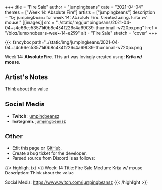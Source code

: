 +++
title =       "Fire Sale"
author =      "jumpingbeans"
date =        "2021-04-04"
themes =      ["Week 14: Absolute Fire"]
artists =     ["jumpingbeans"]
description = "by jumpingbeans for week 14: Absolute Fire. Created using: Krita w/ mouse."
[[images]]
              src = "../static/img/jumpingbeans/2021-04-04+a4c66ec53571d0b8c434f226c4a69039-thumbnail-w720px.png"
              href = "/blog/jumpingbeans-week-14-e259"
              alt = "Fire Sale"
              stretch = "cover"
+++


{{< fancybox path="../static/img/jumpingbeans/2021-04-04+a4c66ec53571d0b8c434f226c4a69039-thumbnail-w720px.png

Week 14: **Absolute Fire**. This art was lovingly created using: **Krita w/ mouse**.

## Artist's Notes

Think about the value

## Social Media

- **Twitch**: <a href='https://twitch.tv/jumpingbeansz' target='_blank'>jumpingbeansz</a>
- **Instagram**: <a href='https://instagram.com/jumpingbeansz' target='_blank'>jumpingbeansz</a>

## Other

- Edit this page on [GitHub](https://github.com/teaminkling/web-refresh/edit/main/content/blog/jumpingbeans-week-14-e259.md).
- Create [a bug ticket](https://github.com/teaminkling/web-refresh/issues/new?assignees=&labels=bug&template=problem-report.md&title=) for the developer.
- Parsed source from Discord is as follows:

{{< highlight txt >}}
Week: 14
Title:  Fire Sale 
Medium: Krita w/ mouse
Description: Think about the value

Social Media: https://www.twitch.com/jumpingbeansz
{{< /highlight >}}